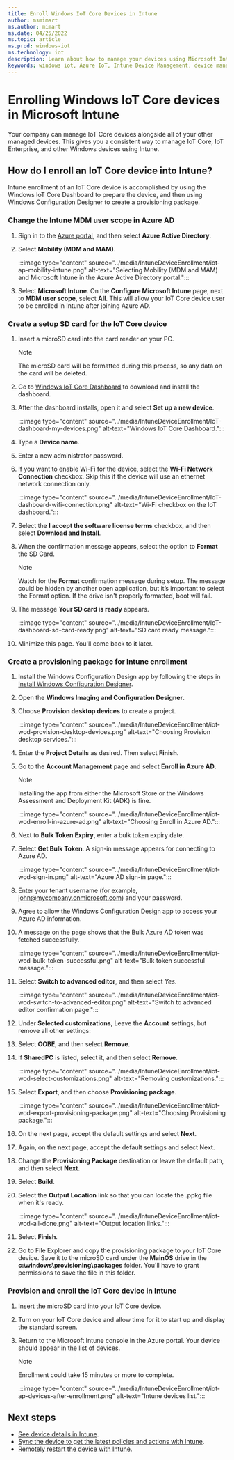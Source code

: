```yaml
---
title: Enroll Windows IoT Core Devices in Intune
author: msmimart
ms.author: mimart
ms.date: 04/25/2022
ms.topic: article
ms.prod: windows-iot
ms.technology: iot
description: Learn about how to manage your devices using Microsoft Intune Device Management and Windows IoT.
keywords: windows iot, Azure IoT, Intune Device Management, device management
---
```

# Enrolling Windows IoT Core devices in Microsoft Intune

Your company can manage IoT Core devices alongside all of your other managed devices. This gives you a consistent way to manage IoT Core, IoT Enterprise, and other Windows devices using Intune.

## How do I enroll an IoT Core device into Intune?

Intune enrollment of an IoT Core device is accomplished by using the Windows IoT Core Dashboard to prepare the device, and then using Windows Configuration Designer to create a provisioning package.

### Change the Intune MDM user scope in Azure AD

1. Sign in to the [Azure portal](https://portal.azure.com), and then select **Azure Active Directory**.
2. Select **Mobility (MDM and MAM)**.

     :::image type="content" source="../media/IntuneDeviceEnrollment/iot-ap-mobility-intune.png" alt-text="Selecting Mobility (MDM and MAM) and Microsoft Intune in the Azure Active Directory portal.":::

3. Select **Microsoft Intune**. On the **Configure Microsoft Intune** page, next to **MDM user scope**, select **All**. This will allow your IoT Core device user to be enrolled in Intune after joining Azure AD.

### Create a setup SD card for the IoT Core device

1. Insert a microSD card into the card reader on your PC.
     > [!NOTE]
     > The microSD card will be formatted during this process, so any data on the card will be deleted.
2. Go to [Windows IoT Core Dashboard](/windows/iot-core/connect-your-device/iotdashboard) to download and install the dashboard.
3. After the dashboard installs, open it and select **Set up a new device**.

     :::image type="content" source="../media/IntuneDeviceEnrollment/IoT-dashboard-my-devices.png" alt-text="Windows IoT Core Dashboard.":::

4. Type a **Device name**.
5. Enter a new administrator password.
6. If you want to enable Wi-Fi for the device, select the **Wi-Fi Network Connection** checkbox. Skip this if the device will use an ethernet network connection only.

     :::image type="content" source="../media/IntuneDeviceEnrollment/IoT-dashboard-wifi-connection.png" alt-text="Wi-Fi checkbox on the IoT dashboard.":::

7. Select the **I accept the software license terms** checkbox, and then select **Download and Install**.
8. When the confirmation message appears, select the option to **Format** the SD Card.
     > [!NOTE]
     > Watch for the **Format** confirmation message during setup. The message could be hidden by another open application, but it’s important to select the Format option. If the drive isn't properly formatted, boot will fail.
9. The message **Your SD card is ready** appears.

     :::image type="content" source="../media/IntuneDeviceEnrollment/IoT-dashboard-sd-card-ready.png" alt-text="SD card ready message.":::

10. Minimize this page.  You'll come back to it later.

### Create a provisioning package for Intune enrollment

1. Install the Windows Configuration Design app by following the steps in [Install Windows Configuration Designer](/windows/configuration/provisioning-packages/provisioning-install-icd).

2. Open the **Windows Imaging and Configuration Designer**.
3. Choose **Provision desktop devices** to create a project.

     :::image type="content" source="../media/IntuneDeviceEnrollment/iot-wcd-provision-desktop-devices.png" alt-text="Choosing Provision desktop services.":::

4. Enter the **Project Details** as desired. Then select **Finish**.
5. Go to the **Account Management** page and select **Enroll in Azure AD**.
     > [!NOTE]
     > Installing the app from either the Microsoft Store or the Windows Assessment and Deployment Kit (ADK) is fine.

     :::image type="content" source="../media/IntuneDeviceEnrollment/iot-wcd-enroll-in-azure-ad.png" alt-text="Choosing Enroll in Azure AD.":::

6. Next to **Bulk Token Expiry**, enter a bulk token expiry date.
7. Select **Get Bulk Token**. A sign-in message appears for connecting to Azure AD.

     :::image type="content" source="../media/IntuneDeviceEnrollment/iot-wcd-sign-in.png" alt-text="Azure AD sign-in page.":::

8. Enter your tenant username (for example, john@mycompany.onmicrosoft.com) and your password.
9. Agree to allow the Windows Configuration Design app to access your Azure AD information.
10. A message on the page shows that the Bulk Azure AD token was fetched successfully.

     :::image type="content" source="../media/IntuneDeviceEnrollment/iot-wcd-bulk-token-successful.png" alt-text="Bulk token successful message.":::

11. Select **Switch to advanced editor**, and then select *Yes*.

     :::image type="content" source="../media/IntuneDeviceEnrollment/iot-wcd-switch-to-advanced-editor.png" alt-text="Switch to advanced editor confirmation page.":::

12. Under **Selected customizations**, Leave the **Account** settings, but remove all other settings:
13. Select **OOBE**, and then select **Remove**.
14. If **SharedPC** is listed, select it, and then select **Remove**.

     :::image type="content" source="../media/IntuneDeviceEnrollment/iot-wcd-select-customizations.png" alt-text="Removing customizations.":::

15. Select **Export**, and then choose **Provisioning package**.

     :::image type="content" source="../media/IntuneDeviceEnrollment/iot-wcd-export-provisioning-package.png" alt-text="Choosing Provisioning package.":::

16. On the next page, accept the default settings and select **Next**.
17. Again, on the next page, accept the default settings and select Next.
18. Change the **Provisioning Package** destination or leave the default path, and then select **Next**.
19. Select **Build**.
20. Select the **Output Location** link so that you can locate the .ppkg file when it's ready.

     :::image type="content" source="../media/IntuneDeviceEnrollment/iot-wcd-all-done.png" alt-text="Output location links.":::

21. Select **Finish**.
22. Go to File Explorer and copy the provisioning package to your IoT Core device. Save it to the microSD card under the **MainOS** drive in the **c:\windows\provisioning\packages** folder.  You'll have to grant permissions to save the file in this folder.

### Provision and enroll the IoT Core device in Intune

1. Insert the microSD card into your IoT Core device.
2. Turn on your IoT Core device and allow time for it to start up and display the standard screen.
3. Return to the Microsoft Intune console in the Azure portal. Your device should appear in the list of devices.
     > [!NOTE]
     > Enrollment could take 15 minutes or more to complete.

     :::image type="content" source="../media/IntuneDeviceEnrollment/iot-ap-devices-after-enrollment.png" alt-text="Intune devices list.":::

## Next steps

- [See device details in Intune](/intune/device-inventory).
- [Sync the device to get the latest policies and actions with Intune](/intune/device-sync).
- [Remotely restart the device with Intune](/intune/device-restart).
